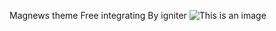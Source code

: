 Magnews theme Free integrating By igniter 
![This is an image](https://i.ibb.co/Xk37Vf1/Screenshot-22.png)
